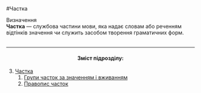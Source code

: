 #Частка

<div class="eoz-wrap">
<span class="eoz">Визначення</span>
<div class="eoz-text">
<strong>Частка</strong> — службова частини мови, яка надає словам або реченням вiдтiнкiв значення чи служить засобом творення граматичних форм.
</div>
</div>

<br>
<hr>
<center><h4>Зміст підрозділу:</h4></center>


   3. [Частка](chastka.html)
        1. [Групи часток за значенням i вживанням](grupi_chastok_za_znachennyam_i_vjivannyam.html)
        2. [Правопис часток](pravopis_chastok.html)